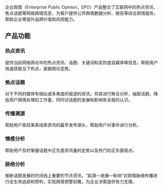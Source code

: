企业舆情（Enterprise Public Opinion，EPO）产品整合了互联网中的热点资讯、焦点话题等网络舆情信息，为客户提供公开舆情数据分析、报告等综合舆情服务，帮助企业等提升品牌价值和风控能力。

## 产品功能

### 热点资讯
提供当前网络舆论中的热点资讯、话题、关键词和高热度自媒体等信息，帮助用户快速获取当下热点，紧跟舆论态势。

### 焦点话题
对于不同的媒体有相似或多角度的报道的资讯，将其进行聚合分析，抽取话题，降低用户舆情处理的工作量，同时对话题的发展和影响有全面的认识。

### 传播溯源
帮助用户查找某条线索资讯的最早发布源头，帮助用户对事件进行分析。

### 情感分析
帮助用户及时掌握话题中正负面资讯量的走势以及热门的正负面观点。

### 脉络分析
推断话题发展的时间线上重要的节点资讯，“起源—发展—影响”对舆情脉络传播进行全生命追踪和预判，实现舆情预警前瞻，为企业决策提供有力支撑。
